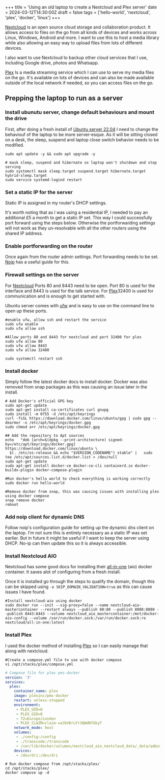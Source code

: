 +++ 
title = 'Using an old laptop to create a Nextcloud and Plex server' 
date = 2024-03-12T14:30:00Z 
draft = false 
tags = ['hello-world', 'nextcloud', 'plex', 'docker', 'linux'] 
+++

[Nextcloud](https://nextcloud.com/) is an open source cloud storage and collaboration product. It allows access to files on the go from all kinds of devices and works across Linux, Windows, Android and more. I want to use this to host a media library while also allowing an easy way to upload files from lots of different devices.  

I also want to use Nextcloud to backup other cloud services that I use, including Google drive, photos and Whatsapp. 

[Plex](https://www.plex.tv/) Is a media streaming service which I can use to serve my media files on the go. It's available on lots of devices and can also be made available outside of the local network if needed, so you can access files on the go. 

## Prepping the laptop to run as a server
### Install ubunutu server, change default behaviours and mount the drive
First, after doing a fresh install of [Ubuntu server 22.04](https://ubuntu.com/download/server#downloads) I need to change the behaviouf of the laptop to be more server-esque. As it will be sitting closed on a desk, the sleep, suspend and laptop close switch behavior needs to be modified. 
```
sudo apt update -y && sudo apt upgrade -y

# mask sleep, suspend and hibernate so laptop won't shutdown and stop serving
sudo systemctl mask sleep.target suspend.target hibernate.target hybrid-sleep.target
sudo service systemd-logind restart
```

### Set a static IP for the server
Static IP is assigned in my router's DHCP settings. 

It's worth noting that as I was using a residential IP, I needed to pay an additional £5 a month to get a static IP set. This way I could successfully port forward using the steps below. Otherwise the portforwarding settings will not work as they un-resolvable with all the other routers using the shared IP address. 
### Enable portforwarding on the router
Once again from the router admin settings. Port forwarding needs to be set. [Noip](https://www.noip.com/support/knowledgebase/general-port-forwarding-guide) has a useful guide for this. 

### Firewall settings on the server
For [Nextcloud](https://help.nextcloud.com/t/what-are-ports-80-443-3478-8080-8443-in-nc-aio-used-for/172557#:~:text=Additionally%2C%20ports%2080%2C%208080%2C,used%20for%20the%20Apache%20server.) Ports 80 and 8443 need to be open. Port 80 is used for the interface and 8443 is used for the talk service. For [Plex](https://support.plex.tv/articles/201543147-what-network-ports-do-i-need-to-allow-through-my-firewall/)32400 is used for communication and is enough to get started with. 

Ubuntu server comes with [ufw](https://wiki.ubuntu.com/UncomplicatedFirewall) and is easy to use on the command line to open up these ports. 
```
#enable ufw, allow ssh and restart the service
sudo ufw enable
sudo ufw allow ssh

#Allow ports 80 and 8443 for nextcloud and port 32400 for plex
sudo ufw allow 80
sudo ufw allow 8443
sudo ufw allow 32400

sudo systemctl restart ssh
```

### Install docker
Simply follow the latest docker docs to install docker. Docker was also removed from snap packages as this was causing an issue later in the install. 
```
# Add Docker's official GPG key
sudo apt-get update
sudo apt-get install ca-certificates curl gnupg
sudo install -m 0755 -d /etc/apt/keyrings
curl -fsSL https://download.docker.com/linux/ubuntu/gpg | sudo gpg --dearmor -o /etc/apt/keyrings/docker.gpg
sudo chmod a+r /etc/apt/keyrings/docker.gpg

## Add the repository to Apt sources
echo   "deb [arch=$(dpkg --print-architecture) signed-by=/etc/apt/keyrings/docker.gpg] https://download.docker.com/linux/ubuntu \
  $(. /etc/os-release && echo "$VERSION_CODENAME") stable" |   sudo tee /etc/apt/sources.list.d/docker.list > /dev/null
sudo apt-get update
sudo apt-get install docker-ce docker-ce-cli containerd.io docker-buildx-plugin docker-compose-plugin

#Run docker's hello world to check everything is working correctly
sudo docker run hello-world

#Remove docker from snap, this was causing issues with installing plex using docker compose
snap remove docker
reboot
```

### Add noip client for dynamic DNS
Follow noip's configuration guide for setting up the dynamic dns client on the laptop. I'm not sure this is entirely necessary as a static IP was set earlier. But in future it might be useful if I want to keep the server using DHCP. No-ip can then update this so it is always accessible. 

### Install Nextcloud AIO
Nextcloud has some good docs for installing their [all-in-one](https://github.com/nextcloud/all-in-one) (aio) docker container. It saves alot of configuring from a fresh install. 

Once it is installed go through the steps to qualify the domain, though this can be skipped using `-e SKIP_DOMAIN_VALIDATION=true` as this can cause issues I have found. 
```
#Install nextcloud-aio using docker
sudo docker run --init --sig-proxy=false --name nextcloud-aio-mastercontainer --restart always --publish 80:80 --publish 8080:8080 --publish 8443:8443 --volume nextcloud_aio_mastercontainer:/mnt/docker-aio-config --volume /var/run/docker.sock:/var/run/docker.sock:ro nextcloud/all-in-one:latest
```

### Install Plex
I used the docker method of installing [Plex](https://pimylifeup.com/plex-docker/) so I can easily manage that along with nextcloud. 

```
#Create a compose.yml file to use with docker compose
vi /opt/stacks/plex/compose.yml
```

```/opt/stacks/plex/compose.yml
# Compose file for plex pms-docker
version: '3'
services:
  plex:
    container_name: plex
    image: plexinc/pms-docker
    restart: unless-stopped
    environment:
     - PLEX_UID=0
     - PLEX_GID=0
     - TZ=Europe/London
     - PLEX_CLAIM=claim-vaJbV8rLFr3QWdN7GbyT
    network_mode: host
    volumes:
     - ./config:/config
     - ./transcode:/transcode
     - /var/lib/docker/volumes/nextcloud_aio_nextcloud_data/_data/admin/files/Media:/data
    devices:
     - /dev/dri:/dev/dri
```

```
# Run docker compose from /opt/stacks/plex/
cd /opt/stacks/plex/
docker compose up -d
```

